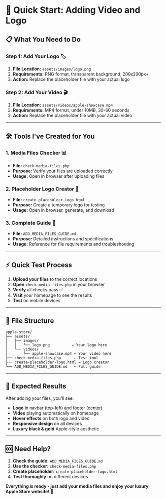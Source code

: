 # 🚀 Quick Start: Adding Video and Logo

## 📋 **What You Need to Do**

### **Step 1: Add Your Logo** 🏷️
1. **File Location:** `assets/images/logo.png`
2. **Requirements:** PNG format, transparent background, 200x200px+
3. **Action:** Replace the placeholder file with your actual logo

### **Step 2: Add Your Video** 🎬
1. **File Location:** `assets/videos/apple-showcase.mp4`
2. **Requirements:** MP4 format, under 10MB, 30-60 seconds
3. **Action:** Replace the placeholder file with your actual video

---

## 🛠️ **Tools I've Created for You**

### **1. Media Files Checker** 📊
- **File:** `check-media-files.php`
- **Purpose:** Verify your files are uploaded correctly
- **Usage:** Open in browser after uploading files

### **2. Placeholder Logo Creator** 🎨
- **File:** `create-placeholder-logo.html`
- **Purpose:** Create a temporary logo for testing
- **Usage:** Open in browser, generate, and download

### **3. Complete Guide** 📖
- **File:** `ADD_MEDIA_FILES_GUIDE.md`
- **Purpose:** Detailed instructions and specifications
- **Usage:** Reference for file requirements and troubleshooting

---

## ⚡ **Quick Test Process**

1. **Upload your files** to the correct locations
2. **Open** `check-media-files.php` in your browser
3. **Verify** all checks pass ✅
4. **Visit** your homepage to see the results
5. **Test** on mobile devices

---

## 📁 **File Structure**
```
apple-store/
├── assets/
│   ├── images/
│   │   └── logo.png          ← Your logo here
│   └── videos/
│       └── apple-showcase.mp4 ← Your video here
├── check-media-files.php      ← Test tool
├── create-placeholder-logo.html ← Logo creator
└── ADD_MEDIA_FILES_GUIDE.md   ← Full guide
```

---

## 🎯 **Expected Results**

After adding your files, you'll see:
- **Logo** in navbar (top-left) and footer (center)
- **Video** playing automatically on homepage
- **Hover effects** on both logo and video
- **Responsive design** on all devices
- **Luxury black & gold** Apple-style aesthetic

---

## 🆘 **Need Help?**

1. **Check the guide:** `ADD_MEDIA_FILES_GUIDE.md`
2. **Use the checker:** `check-media-files.php`
3. **Create placeholder:** `create-placeholder-logo.html`
4. **Test thoroughly** on different devices

**Everything is ready - just add your media files and enjoy your luxury Apple Store website!** 🎉